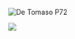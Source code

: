 <img src="https://detomaso-automobili.com/cdn/shop/files/p72_slider_01.jpg?v=1701996921" 
     alt="De Tomaso P72" >

<img src="https://media.giphy.com/media/bfyAhSvvhDd8A/giphy.gif?cid=790b7611cfos04whuvntaq6xkg2hqypmiritzk2kpmujjrdr&ep=v1_gifs_search&rid=giphy.gif&ct=g" >

 <!--
 **SpiNoice01/SpiNoice01** is a ✨ _special_ ✨ repository because its `README.md` (this file) appears on your GitHub profile.
 
 Here are some ideas to get you started:
 
 - 🔭 I’m currently working on ...
 - 🌱 I’m currently learning ...
 - 👯 I’m looking to collaborate on ...
 - 🤔 I’m looking for help with ...
 - 💬 Ask me about ...
 - 📫 How to reach me: ...
 - 😄 Pronouns: ...
 - ⚡ Fun fact: ...
 -->
